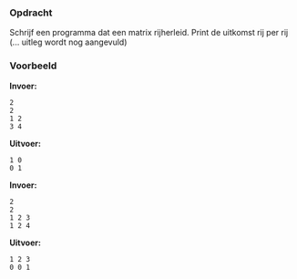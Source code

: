 ### Opdracht
Schrijf een programma dat een matrix rijherleid. Print de uitkomst rij per rij
(... uitleg wordt nog aangevuld)


### Voorbeeld

**Invoer:**

    2
    2
    1 2
    3 4

**Uitvoer:**

    1 0
    0 1

**Invoer:**

    2
    2
    1 2 3
    1 2 4

**Uitvoer:**

    1 2 3
    0 0 1




